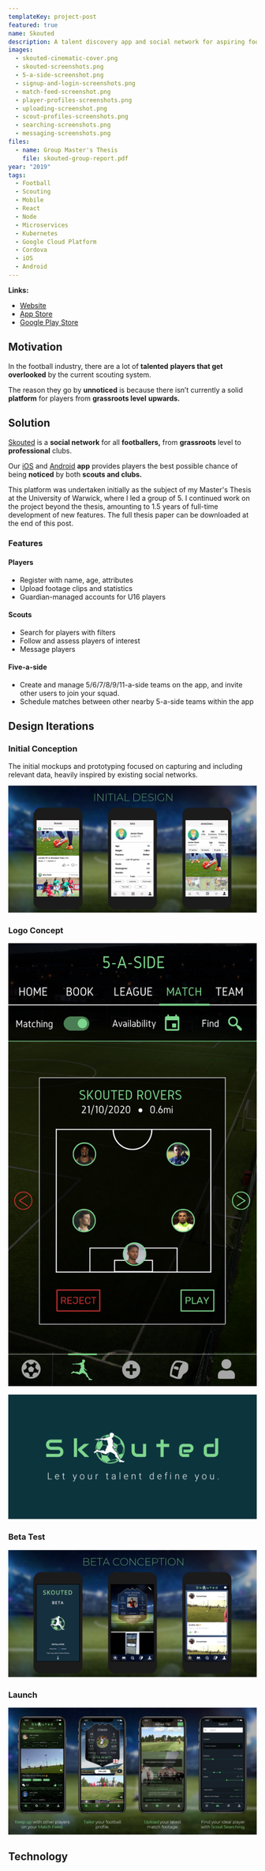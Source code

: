 ```yaml
---
templateKey: project-post
featured: true
name: Skouted
description: A talent discovery app and social network for aspiring footballers and scouts.
images:
  - skouted-cinematic-cover.png
  - skouted-screenshots.png
  - 5-a-side-screenshot.png
  - signup-and-login-screenshots.png
  - match-feed-screenshot.png
  - player-profiles-screenshots.png
  - uploading-screenshot.png
  - scout-profiles-screenshots.png
  - searching-screenshots.png
  - messaging-screenshots.png
files:
  - name: Group Master's Thesis
    file: skouted-group-report.pdf
year: "2019"
tags:
  - Football
  - Scouting
  - Mobile
  - React
  - Node
  - Microservices
  - Kubernetes
  - Google Cloud Platform
  - Cordova
  - iOS
  - Android
---
```

**Links:**

* [Website](https://skouted.co.uk)
* [App Store](https://apps.apple.com/gb/app/skouted/id1474856907)
* [Google Play Store](https://play.google.com/store/apps/details?id=uk.co.skouted.app)

## Motivation

In the football industry, there are a lot of **talented** **players that get overlooked** by the current scouting system.

The reason they go by **unnoticed** is because there isn’t currently a solid **platform** for players from **grassroots level** **upwards.**

## Solution

[Skouted](https://skouted.co.uk) is a **social network** for all **footballers,** from **grassroots** level to **professional** clubs.

Our [iOS](https://apps.apple.com/gb/app/skouted/id1474856907) and [Android](https://play.google.com/store/apps/details?id=uk.co.skouted.app) **app** provides players the best possible chance of being **noticed** by both **scouts and clubs.**

This platform was undertaken initially as the subject of my Master's Thesis at the University of Warwick, where I led a group of 5. I continued work on the project beyond the thesis, amounting to 1.5 years of full-time development of new features. The full thesis paper can be downloaded at the end of this post.

### Features

#### Players

* Register with name, age, attributes
* Upload footage clips and statistics
* Guardian-managed accounts for U16 players

#### Scouts

* Search for players with filters
* Follow and assess players of interest
* Message players

#### Five-a-side

* Create and manage 5/6/7/8/9/11-a-side teams on the app, and invite other users to join your squad.
* Schedule matches between other nearby 5-a-side teams within the app

## Design Iterations

### Initial Conception

The initial mockups and prototyping focused on capturing and including relevant data, heavily inspired by existing social networks.

![](initial-design-screenshots.png "A traditional-looking social media app.")

### Logo Concept

![](skouted-app-2-.png)

![](skouted-15-.png)

### Beta Test

![](beta-screenshots.png)

### Launch

![](skouted-screenshots.png)

## **Technology**